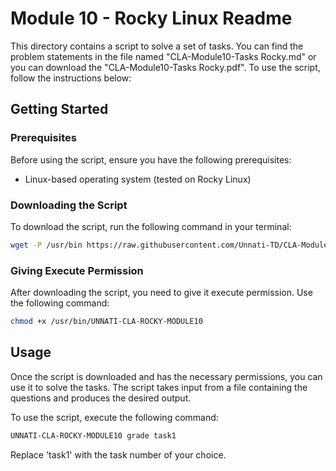 # Module 10 - Rocky Linux Readme

This directory contains a script to solve a set of tasks. You can find the problem statements in the file named "CLA-Module10-Tasks Rocky.md" or you can download the "CLA-Module10-Tasks Rocky.pdf". To use the script, follow the instructions below:

## Getting Started

### Prerequisites

Before using the script, ensure you have the following prerequisites:

- Linux-based operating system (tested on Rocky Linux)

### Downloading the Script

To download the script, run the following command in your terminal:

```bash
wget -P /usr/bin https://raw.githubusercontent.com/Unnati-TD/CLA-Modules/main/Module10/Rocky_Linux/UNNATI-CLA-ROCKY-MODULE10
```

### Giving Execute Permission

After downloading the script, you need to give it execute permission. Use the following command:

```bash
chmod +x /usr/bin/UNNATI-CLA-ROCKY-MODULE10
```

## Usage

Once the script is downloaded and has the necessary permissions, you can use it to solve the tasks. The script takes input from a file containing the questions and produces the desired output.

To use the script, execute the following command:

```bash
UNNATI-CLA-ROCKY-MODULE10 grade task1
```

Replace 'task1' with the task number of your choice.

